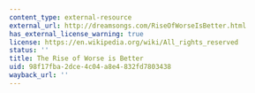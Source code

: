 ```yaml
---
content_type: external-resource
external_url: http://dreamsongs.com/RiseOfWorseIsBetter.html
has_external_license_warning: true
license: https://en.wikipedia.org/wiki/All_rights_reserved
status: ''
title: The Rise of Worse is Better
uid: 98f17fba-2dce-4c04-a8e4-832fd7803438
wayback_url: ''
---
```

